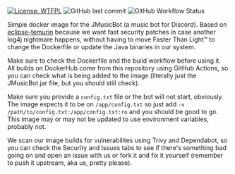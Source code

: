 [![License: WTFPL](https://img.shields.io/badge/License-WTFPL-brightgreen.svg)](http://www.wtfpl.net/about/) ![GitHub last commit](https://img.shields.io/github/last-commit/alexandreteles/jmusicbot_docker) ![GitHub Workflow Status](https://img.shields.io/github/workflow/status/alexandreteles/jmusicbot_docker/Build%20and%20push%20Docker%20image)

Simple docker image for the JMusicBot (a music bot for Discord). Based on [eclipse-temurin](https://hub.docker.com/_/eclipse-temurin) because we want fast security patches in case another log4j nightmare happens, without having to move Faster Than Light™ to change the Dockerfile or update the Java binaries in our system.

Make sure to check the Dockerfile and the build workflow before using it. All builds on DockerHub come from this repository using GitHub Actions, so you can check what is being added to the image (literally just the JMusicBot.jar file, but you should still check).

Make sure you provide a `config.txt` file or the bot will not start, obviously. The image expects it to be on `/app/config.txt` so just add `-v /path/to/config.txt:/app/config.txt:ro` and you should be good to go. This image may or may not be updated to use environment variables, probably not.

We scan our image builds for vulnerabilites using Trivy and Dependabot, so you can check the Security and Issues tabs to see if there's something bad going on and open an issue with us or fork it and fix it yourself (remember to push it upstream, aka us, pretty please).
